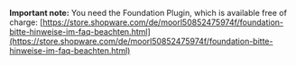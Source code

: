 **Important note:** You need the Foundation Plugin, which is available free of charge: [https://store.shopware.com/de/moorl50852475974f/foundation-bitte-hinweise-im-faq-beachten.html](https://store.shopware.com/de/moorl50852475974f/foundation-bitte-hinweise-im-faq-beachten.html)
